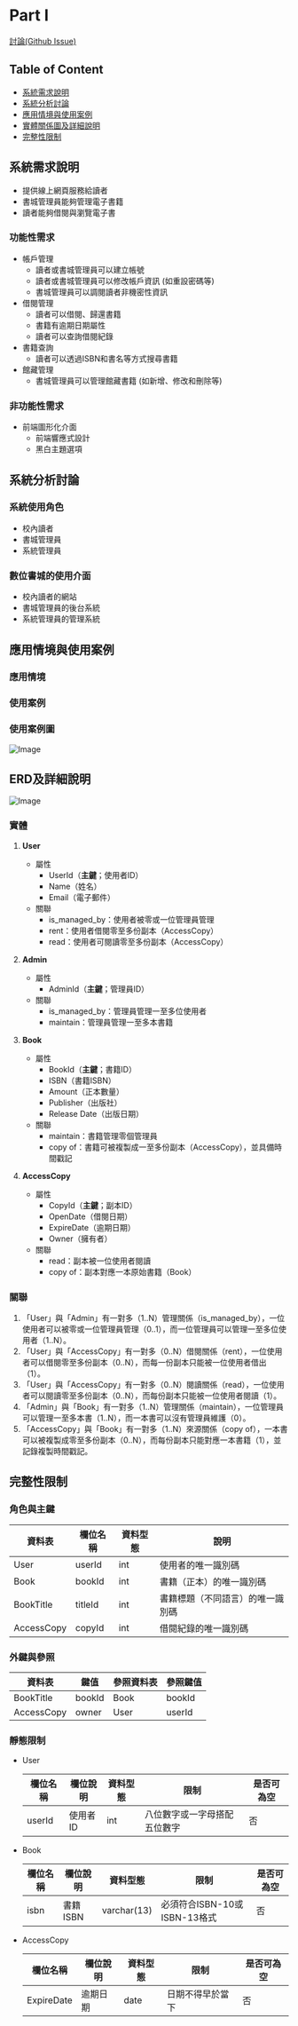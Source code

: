 # Part I

[討論(Github Issue)](https://github.com/NFU-Database-Group/Project-Library/issues/1)

## Table of Content

- [系統需求說明](#系統需求說明)
- [系統分析討論](#系統分析討論)
- [應用情境與使用案例](#應用情境與使用案例)
- [實體關係圖及詳細說明](#實體關係圖及詳細說明)
- [完整性限制](#完整性限制)

## 系統需求說明

- 提供線上網頁服務給讀者
- 書城管理員能夠管理電子書籍
- 讀者能夠借閱與瀏覽電子書

### 功能性需求

- 帳戶管理
  - 讀者或書城管理員可以建立帳號
  - 讀者或書城管理員可以修改帳戶資訊 (如重設密碼等)
  - 書城管理員可以調閱讀者非機密性資訊
- 借閱管理
  - 讀者可以借閱、歸還書籍
  - 書籍有逾期日期屬性
  - 讀者可以查詢借閱紀錄
- 書籍查詢
  - 讀者可以透過ISBN和書名等方式搜尋書籍
- 館藏管理
  - 書城管理員可以管理館藏書籍 (如新增、修改和刪除等)

### 非功能性需求

- 前端圖形化介面
  - 前端響應式設計
  - 黑白主題選項

## 系統分析討論

### 系統使用角色

- 校內讀者
- 書城管理員
- 系統管理員

### 數位書城的使用介面

- 校內讀者的網站
- 書城管理員的後台系統
- 系統管理員的管理系統

## 應用情境與使用案例

### 應用情境

### 使用案例

### 使用案例圖

![Image](../../src/latex/image/使用案例.png)

## ERD及詳細說明

![Image](../../src/latex/image/ChenERDiagram.png)

### 實體

1. **User**
   - 屬性
      - UserId（**主鍵**；使用者ID）
      - Name（姓名）
      - Email（電子郵件）
   - 關聯
     - is_managed_by：使用者被零或一位管理員管理
     - rent：使用者借閱零至多份副本（AccessCopy）
     - read：使用者可閱讀零至多份副本（AccessCopy）

2. **Admin**
   - 屬性
     - AdminId（**主鍵**；管理員ID）
   - 關聯
     - is_managed_by：管理員管理一至多位使用者
     - maintain：管理員管理一至多本書籍

3. **Book**
   - 屬性
     - BookId（**主鍵**；書籍ID）
     - ISBN（書籍ISBN）
     - Amount（正本數量）
     - Publisher（出版社）
     - Release Date（出版日期）
   - 關聯
     - maintain：書籍管理零個管理員
     - copy of：書籍可被複製成一至多份副本（AccessCopy），並具備時間戳記

4. **AccessCopy**
   - 屬性
     - CopyId（**主鍵**；副本ID）
     - OpenDate（借閱日期）
     - ExpireDate（逾期日期）
     - Owner（擁有者）
   - 關聯
     - read：副本被一位使用者閱讀
     - copy of：副本對應一本原始書籍（Book）

### 關聯

1. 「User」與「Admin」有一對多（1..N）管理關係（is_managed_by），一位使用者可以被零或一位管理員管理（0..1），而一位管理員可以管理一至多位使用者（1..N）。
2. 「User」與「AccessCopy」有一對多（0..N）借閱關係（rent），一位使用者可以借閱零至多份副本（0..N），而每一份副本只能被一位使用者借出（1）。
3. 「User」與「AccessCopy」有一對多（0..N）閱讀關係（read），一位使用者可以閱讀零至多份副本（0..N），而每份副本只能被一位使用者閱讀（1）。
4. 「Admin」與「Book」有一對多（1..N）管理關係（maintain），一位管理員可以管理一至多本書（1..N），而一本書可以沒有管理員維護（0）。
5. 「AccessCopy」與「Book」有一對多（1..N）來源關係（copy of），一本書可以被複製成零至多份副本（0..N），而每份副本只能對應一本書籍（1），並記錄複製時間戳記。

## 完整性限制

### 角色與主鍵

| 資料表 | 欄位名稱       | 資料型態     | 說明                     |
|-------|----------------|-------------|--------------------------|
| User        | userId  | int         |  使用者的唯一識別碼        |
| Book        | bookId  | int          |  書籍（正本）的唯一識別碼    |
| BookTitle   | titleId | int         |  書籍標題（不同語言）的唯一識別碼  |
| AccessCopy  | copyId  | int         |  借閱紀錄的唯一識別碼      |

### 外鍵與參照

| 資料表   | 鍵值       | 參照資料表 | 參照鍵值   |
|------|------|------|------|
|BookTitle|bookId|Book|bookId|
|AccessCopy|owner|User|userId|

### 靜態限制

- User

  | 欄位名稱 | 欄位說明       | 資料型態     | 限制                     | 是否可為空 |
  |---------|----------------|-------------|--------------------------|----------|
  | userId | 使用者ID | int | 八位數字或一字母搭配五位數字 | 否 |

- Book

  | 欄位名稱 | 欄位說明       | 資料型態     | 限制                     | 是否可為空 |
  |---------|----------------|-------------|--------------------------|----------|
  | isbn    | 書籍ISBN       | varchar(13)      | 必須符合ISBN-10或ISBN-13格式 | 否 |

- AccessCopy

  | 欄位名稱 | 欄位說明       | 資料型態     | 限制                     | 是否可為空 |
  |---------|----------------|-------------|--------------------------|----------|
  | ExpireDate | 逾期日期     | date      | 日期不得早於當下 | 否 |
